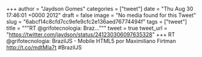 
+++
author = "Jaydson Gomes"
categories = ["tweet"]
date = "Thu Aug 30 17:46:01 +0000 2012"
draft = false
image = "No media found for this Tweet"
slug = "6abcf14c8cfd7cc9efe9cfc2e136aed76774494f"
tags = ["tweet"]
title = """RT @grifotecnologia: Braz..."""
tweet = true
tweet_url = "https://twitter.com/jaydson/status/241230306097635328"
+++
RT @grifotecnologia: BrazilJS - Mobile HTML5 por Maximiliano Firtman http://t.co/mdtMIa7t #BrazilJS

